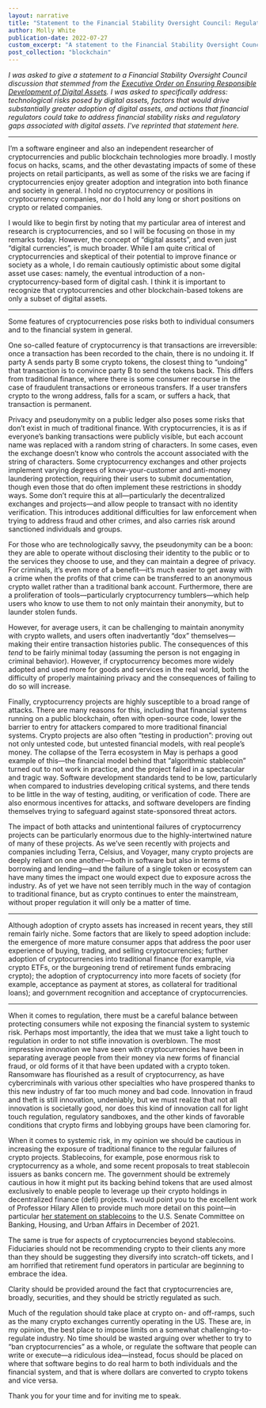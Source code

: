 ```yaml
---
layout: narrative
title: "Statement to the Financial Stability Oversight Council: Regulating digital assets"
author: Molly White
publication-date: 2022-07-27
custom_excerpt: "A statement to the Financial Stability Oversight Council, pertaining to financial stability risks posed by digital assets."
post_collection: "blockchain"
---
```


_I was asked to give a statement to a Financial Stability Oversight Council discussion that stemmed from the [Executive Order on Ensuring Responsible Development of Digital Assets](https://www.whitehouse.gov/briefing-room/presidential-actions/2022/03/09/executive-order-on-ensuring-responsible-development-of-digital-assets/). I was asked to specifically address: technological risks posed by digital assets, factors that would drive substantially greater adoption of digital assets, and actions that financial regulators could take to address financial stability risks and regulatory gaps associated with digital assets. I've reprinted that statement here._

-----

I’m a software engineer and also an independent researcher of cryptocurrencies and public blockchain technologies more broadly. I mostly focus on hacks, scams, and the other devastating impacts of some of these projects on retail participants, as well as some of the risks we are facing if cryptocurrencies enjoy greater adoption and integration into both finance and society in general. I hold no cryptocurrency or positions in cryptocurrency companies, nor do I hold any long or short positions on crypto or related companies.

I would like to begin first by noting that my particular area of interest and research is cryptocurrencies, and so I will be focusing on those in my remarks today. However, the concept of “digital assets”, and even just “digital currencies”, is much broader. While I am quite critical of cryptocurrencies and skeptical of their potential to improve finance or society as a whole, I do remain cautiously optimistic about some digital asset use cases: namely, the eventual introduction of a non-cryptocurrency-based form of digital cash. I think it is important to recognize that cryptocurrencies and other blockchain-based tokens are only a subset of digital assets.

-----

Some features of cryptocurrencies pose risks both to individual consumers and to the financial system in general. 

One so-called feature of cryptocurrency is that transactions are irreversible: once a transaction has been recorded to the chain, there is no undoing it. If party A sends party B some crypto tokens, the closest thing to “undoing” that transaction is to convince party B to send the tokens back. This differs from traditional finance, where there is some consumer recourse in the case of fraudulent transactions or erroneous transfers. If a user transfers crypto to the wrong address, falls for a scam, or suffers a hack, that transaction is permanent.

Privacy and pseudonymity on a public ledger also poses some risks that don’t exist in much of traditional finance. With cryptocurrencies, it is as if everyone’s banking transactions were publicly visible, but each account name was replaced with a random string of characters. In some cases, even the exchange doesn’t know who controls the account associated with the string of characters. Some cryptocurrency exchanges and other projects implement varying degrees of know-your-customer and anti-money laundering protection, requiring their users to submit documentation, though even those that do often implement these restrictions in shoddy ways. Some don’t require this at all—particularly the decentralized exchanges and projects—and allow people to transact with no identity verification. This introduces additional difficulties for law enforcement when trying to address fraud and other crimes, and also carries risk around sanctioned individuals and groups.

For those who are technologically savvy, the pseudonymity can be a boon: they are able to operate without disclosing their identity to the public or to the services they choose to use, and they can maintain a degree of privacy. For criminals, it’s even more of a benefit—it’s much easier to get away with a crime when the profits of that crime can be transferred to an anonymous crypto wallet rather than a traditional bank account. Furthermore, there are a proliferation of tools—particularly cryptocurrency tumblers—which help users who know to use them to not only maintain their anonymity, but to launder stolen funds.

However, for average users, it can be challenging to maintain anonymity with crypto wallets, and users often inadvertantly “dox” themselves—making their entire transaction histories public. The consequences of this *tend* to be fairly minimal today (assuming the person is not engaging in criminal behavior). However, if cryptocurrency becomes more widely adopted and used more for goods and services in the real world, both the difficulty of properly maintaining privacy and the consequences of failing to do so will increase.

Finally, cryptocurrency projects are highly susceptible to a broad range of attacks. There are many reasons for this, including that financial systems running on a public blockchain, often with open-source code, lower the barrier to entry for attackers compared to more traditional financial systems. Crypto projects are also often “testing in production”: proving out not only untested code, but untested financial models, with real people’s money. The collapse of the Terra ecosystem in May is perhaps a good example of this—the financial model behind that “algorithmic stablecoin” turned out to not work in practice, and the project failed in a spectacular and tragic way. Software development standards tend to be low, particularly when compared to industries developing critical systems, and there tends to be little in the way of testing, auditing, or verification of code. There are also enormous incentives for attacks, and software developers are finding themselves trying to safeguard against state-sponsored threat actors.

The impact of both attacks and unintentional failures of cryptocurrency projects can be particularly enormous due to the highly-intertwined nature of many of these projects. As we’ve seen recently with projects and companies including Terra, Celsius, and Voyager, many crypto projects are deeply reliant on one another—both in software but also in terms of borrowing and lending—and the failure of a single token or ecosystem can have many times the impact one would expect due to exposure across the industry. As of yet we have not seen terribly much in the way of contagion to traditional finance, but as crypto continues to enter the mainstream, without proper regulation it will only be a matter of time.

-----

Although adoption of crypto assets has increased in recent years, they still remain fairly niche. Some factors that are likely to speed adoption include: the emergence of more mature consumer apps that address the poor user experience of buying, trading, and selling cryptocurrencies; further adoption of cryptocurrencies into traditional finance (for example, via crypto ETFs, or the burgeoning trend of retirement funds embracing crypto); the adoption of cryptocurrency into more facets of society (for example, acceptance as payment at stores, as collateral for traditional loans); and government recognition and acceptance of cryptocurrencies.

-----

When it comes to regulation, there must be a careful balance between protecting consumers while not exposing the financial system to systemic risk. Perhaps most importantly, the idea that we must take a light touch to regulation in order to not stifle innovation is overblown. The most impressive innovation we have seen with cryptocurrencies have been in separating average people from their money via new forms of financial fraud, or old forms of it that have been updated with a crypto token. Ransomware has flourished as a result of cryptocurrency, as have cybercriminals with various other specialties who have prospered thanks to this new industry of far too much money and bad code. Innovation in fraud and theft is still innovation, undeniably, but we must realize that not all innovation is societally good, nor does this kind of innovation call for light touch regulation, regulatory sandboxes, and the other kinds of favorable conditions that crypto firms and lobbying groups have been clamoring for.

When it comes to systemic risk, in my opinion we should be cautious in increasing the exposure of traditional finance to the regular failures of crypto projects. Stablecoins, for example, pose enormous risk to cryptocurrency as a whole, and some recent proposals to treat stablecoin issuers as banks concern me. The government should be extremely cautious in how it might put its backing behind tokens that are used almost exclusively to enable people to leverage up their crypto holdings in decentralized finance (defi) projects. I would point you to the excellent work of Professor Hilary Allen to provide much more detail on this point—in particular [her statement on stablecoins](https://www.banking.senate.gov/imo/media/doc/Allen%20Testimony%2012-14-211.pdf) to the U.S. Senate Committee on Banking, Housing, and Urban Affairs in December of 2021.

The same is true for aspects of cryptocurrencies beyond stablecoins. Fiduciaries should not be recommending crypto to their clients any more than they should be suggesting they diversify into scratch-off tickets, and I am horrified that retirement fund operators in particular are beginning to embrace the idea.

Clarity should be provided around the fact that cryptocurrencies are, broadly, securities, and they should be strictly regulated as such.

Much of the regulation should take place at crypto on- and off-ramps, such as the many crypto exchanges currently operating in the US. These are, in my opinion, the best place to impose limits on a somewhat challenging-to-regulate industry. No time should be wasted arguing over whether to try to “ban cryptocurrencies” as a whole, or regulate the software that people can write or execute—a ridiculous idea—instead, focus should be placed on where that software begins to do real harm to both individuals and the financial system, and that is where dollars are converted to crypto tokens and vice versa.

Thank you for your time and for inviting me to speak.